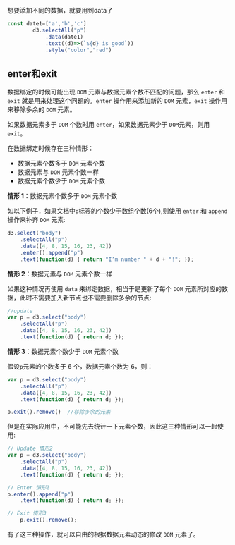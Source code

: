 想要添加不同的数据，就要用到data了

```js
const date1=['a','b','c']
        d3.selectAll("p")
            .data(date1)
            .text((d)=>(`${d} is good`))
            .style("color","red")
```

## enter和exit

数据绑定的时候可能出现 `DOM` 元素与数据元素个数不匹配的问题，那么 `enter` 和 `exit` 就是用来处理这个问题的。`enter` 操作用来添加新的 `DOM` 元素，`exit` 操作用来移除多余的 `DOM` 元素。

如果数据元素多于 `DOM` 个数时用 `enter`，如果数据元素少于 `DOM`元素，则用 `exit`。

在数据绑定时候存在三种情形：

- 数据元素个数多于 `DOM` 元素个数
- 数据元素与 `DOM` 元素个数一样
- 数据元素个数少于 `DOM` 元素个数

**情形 1**：数据元素个数多于 `DOM` 元素个数

如以下例子，如果文档中`p`标签的个数少于数组个数(6个),则使用 `enter` 和 `append` 操作来补齐 `DOM` 元素:

```js
d3.select("body")
	.selectAll("p")
	.data([4, 8, 15, 16, 23, 42])
	.enter().append("p")
	.text(function(d) { return "I’m number " + d + "!"; });
```

**情形 2**：数据元素与 `DOM` 元素个数一样

如果这种情况再使用 `data` 来绑定数据，相当于是更新了每个 `DOM` 元素所对应的数据，此时不需要加入新节点也不需要删除多余的节点:

```js
//update
var p = d3.select("body")
	.selectAll("p")
	.data([4, 8, 15, 16, 23, 42])
	.text(function(d) { return d; });
```

**情形 3**：数据元素个数少于 `DOM` 元素个数

假设`p`元素的个数多于 6 个，数据元素个数为 6，则：

```js
var p = d3.select("body")
	.selectAll("p")
	.data([4, 8, 15, 16, 23, 42])
	.text(function(d) { return d; });

p.exit().remove()  //移除多余的元素
```

但是在实际应用中，不可能先去统计一下元素个数，因此这三种情形可以一起使用:

```js
// Update 情形2
var p = d3.select("body")
	.selectAll("p")
	.data([4, 8, 15, 16, 23, 42])
	.text(function(d) { return d; });      

// Enter 情形1
p.enter().append("p")
    .text(function(d) { return d; });

// Exit 情形3
	p.exit().remove();
```

有了这三种操作，就可以自由的根据数据元素动态的修改 `DOM` 元素了。